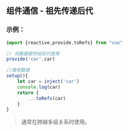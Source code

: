 ## 组件通信 - 祖先传递后代

### 示例：

```JavaScript
import {reactive,provide,toRefs} from "vue"

// 将数据提供给后代使用
provide('car',car)

//接收数据
setup(){
    let car = inject('car')
    console.log(car)
    return {
        ...toRefs(car)
    }
}
```

> 通常在跨越多级关系时使用。